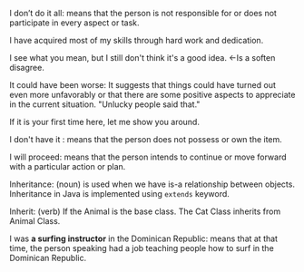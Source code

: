 I don’t do it all: means that the person is not responsible for or does not participate in every aspect or task.

I have acquired most of my skills through hard work and dedication.

I see what you mean, but I still don't think it's a good idea. <-Is a soften disagree. 

It could have been worse: It suggests that things could have turned out even more unfavorably or that there are some positive aspects to appreciate in the current situation. "Unlucky people said that."

If it is your first time here, let me show you around.

I don't have it : means that the person does not possess or own the item.

I will proceed:  means that the person intends to continue or move forward with a particular action or plan. 

Inheritance: (noun) is used when we have is-a relationship between objects. Inheritance in Java is implemented using ```extends``` keyword.

Inherit: (verb) If the Animal is the base class. The Cat Class inherits from Animal Class. 

I was **a surfing instructor** in the Dominican Republic: means that at that time, the person speaking had a job teaching people how to surf in the Dominican Republic.
